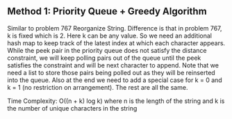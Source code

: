 ## Method 1: Priority Queue + Greedy Algorithm

Similar to problem 767 Reorganize String. Difference is that in problem 767, k is fixed which is 2. Here k can be any value. So we need an additional hash map to keep track of the latest index at which each character appears. While the peek pair in the priority queue does not satisfy the distance constraint, we will keep polling pairs out of the queue until the peek satisfies the constraint and will be next character to append. Note that we need a list to store those pairs being polled out as they will be reinserted into the queue. Also at the end we need to add a special case for k = 0 and k = 1 (no restriction on arrangement). The rest are all the same.

Time Complexity: O((n + k) log k) where n is the length of the string and k is the number of unique characters in the string
